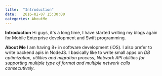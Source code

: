 ```yaml
---
title:  "Introduction"
date:   2016-02-07 15:30:00
categories: AboutMe
---
```


**Introduction**
Hi guys, it's a long time, I have started writing my blogs again for Mobile Enterprise development and Swift programming.

**About Me**
I am having 8+ in software development (iOS). I also prefer to write backend apis in NodeJS. I basically like to write small apps on *DB optimization, utilities and migration process*, *Network API utilities for supporting multiple type of format and multiple network calls consecutively*.
